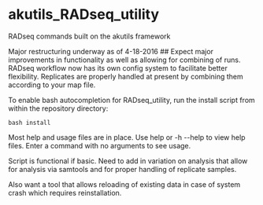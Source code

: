 # akutils_RADseq_utility
RADseq commands built on the akutils framework

Major restructuring underway as of 4-18-2016 ##
Expect major improvements in functionality as well
as allowing for combining of runs. RADseq workflow
now has its own config system to facilitate better
flexibility. Replicates are properly handled at
present by combining them according to your map file.

To enable bash autocompletion for RADseq_utility, run
the install script from within the repository
directory:

    bash install  


Most help and usage files are in place. Use help or
-h --help to view help files. Enter a command with
no arguments to see usage.

Script is functional if basic.  Need to add in variation on analysis that allow 
for analysis via samtools and for proper handling of replicate samples.

Also want a tool that allows reloading of existing data in case of system crash
which requires reinstallation.

